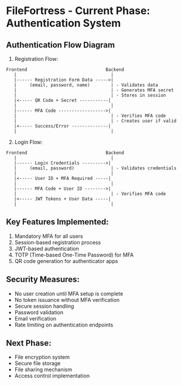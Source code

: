# FileFortress - Current Phase: Authentication System

## Authentication Flow Diagram

1. Registration Flow:
```
Frontend                              Backend
   |                                    |
   |------ Registration Form Data ----->|
   |     (email, password, name)        | - Validates data
   |                                    | - Generates MFA secret
   |                                    | - Stores in session
   |<----- QR Code + Secret -----------|
   |                                    |
   |------ MFA Code ------------------>| 
   |                                    | - Verifies MFA code
   |                                    | - Creates user if valid
   |<----- Success/Error --------------|
   |                                    |
```

2. Login Flow:
```
Frontend                              Backend
   |                                    |
   |------ Login Credentials --------->|
   |     (email, password)              | - Validates credentials
   |                                    | 
   |<----- User ID + MFA Required -----|
   |                                    |
   |------ MFA Code + User ID -------->| 
   |                                    | - Verifies MFA code
   |<----- JWT Tokens + User Data -----|
   |                                    |
```

## Key Features Implemented:
1. Mandatory MFA for all users
2. Session-based registration process
3. JWT-based authentication
4. TOTP (Time-based One-Time Password) for MFA
5. QR code generation for authenticator apps

## Security Measures:
- No user creation until MFA setup is complete
- No token issuance without MFA verification
- Secure session handling
- Password validation
- Email verification
- Rate limiting on authentication endpoints

## Next Phase:
- File encryption system
- Secure file storage
- File sharing mechanism
- Access control implementation 